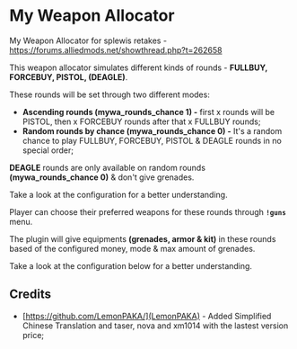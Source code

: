 # My Weapon Allocator

My Weapon Allocator for splewis retakes - https://forums.alliedmods.net/showthread.php?t=262658

This weapon allocator simulates different kinds of rounds - **FULLBUY, FORCEBUY, PISTOL, (DEAGLE)**.

These rounds will be set through two different modes:
- **Ascending rounds (mywa_rounds_chance 1) -** first x rounds will be PISTOL, then x FORCEBUY rounds after that x FULLBUY rounds;
- **Random rounds by chance (mywa_rounds_chance 0) -** It's a random chance to play FULLBUY, FORCEBUY, PISTOL & DEAGLE rounds in no special order;

**DEAGLE** rounds are only available on random rounds **(mywa_rounds_chance 0)** & don't give grenades.

Take a look at the configuration for a better understanding.

Player can choose their preferred weapons for these rounds through **`!guns`** menu.

The plugin will give equipments **(grenades, armor & kit)** in these rounds based of the configured money, mode & max amount of grenades.

Take a look at the configuration below for a better understanding.

## Credits
- [https://github.com/LemonPAKA/](LemonPAKA) - Added Simplified Chinese Translation and taser, nova and xm1014 with the lastest version price;